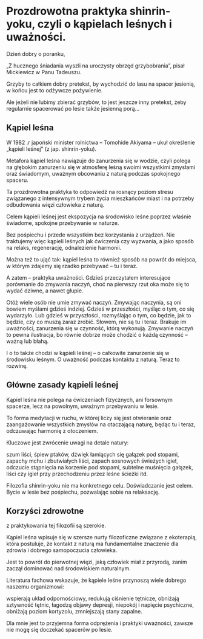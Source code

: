 # Prozdrowotna praktyka shinrin-yoku, czyli o kąpielach leśnych i uważności.

Dzień dobry o poranku,

„Z hucznego śniadania wyszli na uroczysty obrzęd grzybobrania”, pisał Mickiewicz w Panu Tadeuszu.

Grzyby to całkiem dobry pretekst, by wychodzić do lasu na spacer jesienią, w końcu jest to odżywcze pożywienie.

Ale jeżeli nie lubimy zbierać grzybów, to jest jeszcze inny pretekst, żeby regularnie spacerować po lesie także jesienną porą…

## Kąpiel leśna

W 1982 .r japoński minister rolnictwa – Tomohide Akiyama – ukuł określenie „kąpieli leśnej” (z jap. shinrin-yoku).

Metafora kąpiel leśna nawiązuje do zanurzenia się w wodzie, czyli polega na głębokim zanurzeniu się w atmosferę leśną swoimi wszystkimi zmysłami oraz świadomym, uważnym obcowaniu z naturą podczas spokojnego spaceru.

Ta prozdrowotna praktyka to odpowiedź na rosnący poziom stresu związanego z intensywnym trybem życia mieszkańców miast i na potrzeby odbudowania więzi człowieka z naturą.

Celem kąpieli leśnej jest ekspozycja na środowisko leśne poprzez właśnie świadome, spokojne przebywanie w naturze.

Bez pośpiechu i przede wszystkim bez korzystania z urządzeń. Nie traktujemy więc kąpieli leśnych jak ćwiczenia czy wyzwania, a jako sposób na relaks, regenerację, odnalezienie harmonii.

Można też to ująć tak: kąpiel leśna to również sposób na powrót do miejsca, w którym zdajemy się rzadko przebywać – tu i teraz.

A zatem – praktyka uważności. Gdzieś przeczytałem interesujące porównanie do zmywania naczyń, choć na pierwszy rzut oka może się to wydać dziwne, a nawet głupie.

Otóż wiele osób nie umie zmywać naczyń. Zmywając naczynia, są oni bowiem myślami gdzieś indziej. Gdzieś w przeszłości, myśląc o tym, co się wydarzyło. Lub gdzieś w przyszłości, rozmyślając o tym, co będzie, jak to będzie, czy co muszą zaraz zrobić. Słowem, nie są tu i teraz. Brakuje im uważności, zanurzenia się w czynność, którą wykonują. Zmywanie naczyń to pewna ilustracja, bo równie dobrze może chodzić o każdą czynność – ważną lub błahą.

I o to także chodzi w kąpieli leśnej – o całkowite zanurzenie się w środowisku leśnym. O uważność podczas kontaktu z naturą. Teraz to rozwinę.

## Główne zasady kąpieli leśnej

Kąpiel leśna nie polega na ćwiczeniach fizycznych, ani forsownym spacerze, lecz na powolnym, uważnym przebywaniu w lesie.

To forma medytacji w ruchu, w której liczy się jest otwieranie oraz zaangażowanie wszystkich zmysłów na otaczającą naturę, będąc tu i teraz, odczuwając harmonię z otoczeniem.

Kluczowe jest zwrócenie uwagi na detale natury:

szum liści, śpiew ptaków, dźwięk łamiących się gałązek pod stopami, zapachy mchu i zbutwiałych liści, zapach sosnowych świeżych igieł, odczucie stąpnięcia na korzenie pod stopami, subtelne muśnięcia gałązek, liści czy igieł przy przechodzeniu przez leśne ścieżki itd.

Filozofia shinrin-yoku nie ma konkretnego celu. Doświadczanie jest celem. Bycie w lesie bez pośpiechu, pozwalając sobie na relaksację.

## Korzyści zdrowotne

z praktykowania tej filozofii są szerokie.

Kąpiel leśna wpisuje się w szersze nurty filozoficzne związane z ekoterapią, która postuluje, że kontakt z naturą ma fundamentalne znaczenie dla zdrowia i dobrego samopoczucia człowieka.

Jest to powrót do pierwotnej więzi, jaką człowiek miał z przyrodą, zanim zaczął dominować nad środowiskiem naturalnym.

Literatura fachowa wskazuje, że kąpiele leśne przynoszą wiele dobrego naszemu organizmowi:

wspierają układ odpornościowy, redukują ciśnienie tętnicze, obniżają sztywność tętnic, łagodzą objawy depresji, niepokój i napięcie psychiczne, obniżają poziom kortyzolu, zmniejszają stany zapalne.

Dla mnie jest to przyjemna forma odprężenia i praktyki uważności, zawsze nie mogę się doczekać spacerów po lesie.